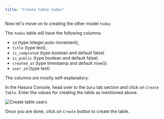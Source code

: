 ```yaml
---
title: "Create table todos"
---
```


Now let's move on to creating the other model `todos`

The `todos` table will have the following columns:

- `id` (type integer;auto-increment), 
- `title` (type text), 
- `is_completed` (type boolean and default false)
- `is_public` (type boolean and default false)
- `created_at` (type timestamp and default now())
- `user_id` (type text) 

The columns are mostly self-explanatory.

In the Hasura Console, head over to the `Data` tab section and click on `Create Table`. Enter the values for creating the table as mentioned above.

![Create table users](/https://graphql-engine-cdn.hasura.io/learn-hasura/assets/graphql-hasura/create-table-todos.png)

Once you are done, click on `Create` button to create the table.